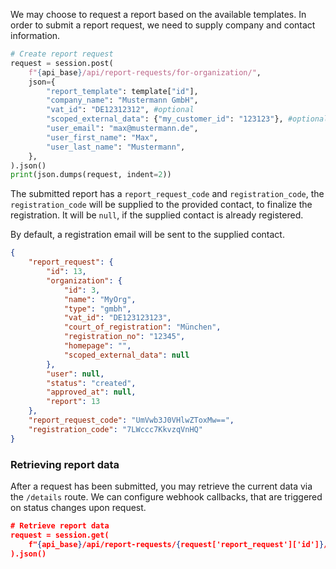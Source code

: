 We may choose to request a report based on the available templates. In order to
submit a report request, we need to supply company and contact information.

```python
# Create report request
request = session.post(
    f"{api_base}/api/report-requests/for-organization/",
    json={
        "report_template": template["id"],
        "company_name": "Mustermann GmbH",
        "vat_id": "DE12312312", #optional
        "scoped_external_data": {"my_customer_id": "123123"}, #optional
        "user_email": "max@mustermann.de",
        "user_first_name": "Max",
        "user_last_name": "Mustermann",
    },
).json()
print(json.dumps(request, indent=2))
```

The submitted report has a `report_request_code` and `registration_code`, the
`registration_code` will be supplied to the provided contact, to finalize the
registration. It will be `null`, if the supplied contact is already registered.

By default, a registration email will be sent to the supplied contact.

```json
{
	"report_request": {
		"id": 13,
		"organization": {
			"id": 3,
			"name": "MyOrg",
			"type": "gmbh",
			"vat_id": "DE123123123",
			"court_of_registration": "München",
			"registration_no": "12345",
			"homepage": "",
			"scoped_external_data": null
		},
		"user": null,
		"status": "created",
		"approved_at": null,
		"report": 13
	},
	"report_request_code": "UmVwb3J0VHlwZToxMw==",
	"registration_code": "7LWccc7KkvzqVnHQ"
}
```

### Retrieving report data

After a request has been submitted, you may retrieve the current data via the
`/details` route. We can configure webhook callbacks, that are triggered on
status changes upon request.

```json
# Retrieve report data
request = session.get(
    f"{api_base}/api/report-requests/{request['report_request']['id']}/details"
).json()
```
